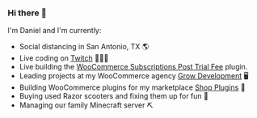 ### Hi there 👋

I'm Daniel and I'm currently:

- Social distancing in San Antonio, TX 🌎
- Live coding on [Twitch](https://www.twitch.tv/growdev) 👨‍💻🎥
- Live building the [WooCommerce Subscriptions Post Trial Fee](https://github.com/growdev/woocommerce-subscriptions-post-trial-fee) plugin. 
- Leading projects at my WooCommerce agency [Grow Development](https://growdevelopment.com/) 🖥
- Building WooCommerce plugins for my marketplace [Shop Plugins](https://shopplugins.com/) 🔌
- Buying used Razor scooters and fixing them up for fun 🛴
- Managing our family Minecraft server ⛏


